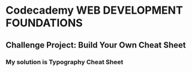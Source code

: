 # Codecademy WEB DEVELOPMENT FOUNDATIONS
## Challenge Project: Build Your Own Cheat Sheet
### My solution is Typography Cheat Sheet
